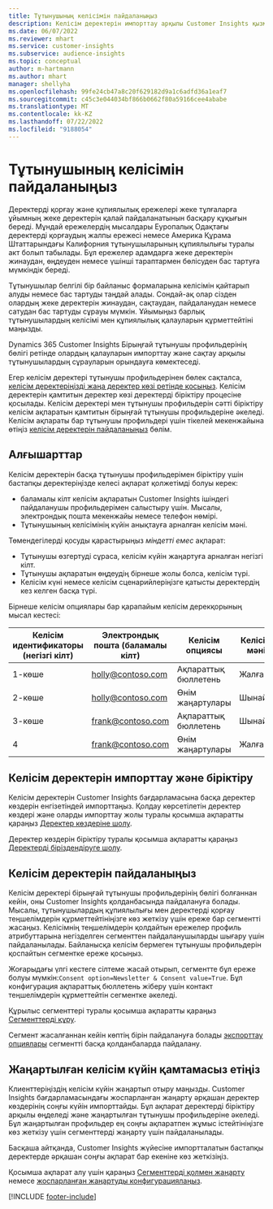 ```yaml
---
title: Тұтынушының келісімін пайдаланыңыз
description: Келісім деректерін импорттау арқылы Customer Insights қызметіндегі тұтынушылардың келісім таңдауларын құрметтеңіз.
ms.date: 06/07/2022
ms.reviewer: mhart
ms.service: customer-insights
ms.subservice: audience-insights
ms.topic: conceptual
author: m-hartmann
ms.author: mhart
manager: shellyha
ms.openlocfilehash: 99fe24cb47a8c20f629182d9a1c6adfd36a1eaf7
ms.sourcegitcommit: c45c3e044034bf866b0662f80a59166cee4ababe
ms.translationtype: MT
ms.contentlocale: kk-KZ
ms.lasthandoff: 07/22/2022
ms.locfileid: "9188054"
---
```

# <a name="use-customer-consent"></a>Тұтынушының келісімін пайдаланыңыз

Деректерді қорғау және құпиялылық ережелері жеке тұлғаларға ұйымның жеке деректерін қалай пайдаланатынын басқару құқығын береді. Мұндай ережелердің мысалдары Еуропалық Одақтағы деректерді қорғаудың жалпы ережесі немесе Америка Құрама Штаттарындағы Калифорния тұтынушыларының құпиялылығы туралы акт болып табылады. Бұл ережелер адамдарға жеке деректерін жинаудан, өңдеуден немесе үшінші тараптармен бөлісуден бас тартуға мүмкіндік береді.  

Тұтынушылар белгілі бір байланыс формаларына келісімін қайтарып алуды немесе бас тартуды таңдай алады. Сондай-ақ олар сізден олардың жеке деректерін жинаудан, сақтаудан, пайдаланудан немесе сатудан бас тартуды сұрауы мүмкін. Ұйымыңыз барлық тұтынушылардың келісімі мен құпиялылық қалауларын құрметтейтіні маңызды.  

Dynamics 365 Customer Insights Бірыңғай тұтынушы профильдерінің бөлігі ретінде олардың қалауларын импорттау және сақтау арқылы тұтынушылардың сұрауларын орындауға көмектеседі.

Егер келісім деректері тұтынушы профильдерінен бөлек сақталса, [келісім деректеріңізді жаңа деректер көзі ретінде қосыңыз](#import-and-unify-consent-data). Келісім деректерін қамтитын деректер көзі деректерді біріктіру процесіне қосылады. Келісім деректері мен тұтынушы профильдерін сәтті біріктіру келісім ақпаратын қамтитын бірыңғай тұтынушы профильдеріне әкеледі. Келісім ақпараты бар тұтынушы профильдері үшін тікелей мекенжайына өтіңіз [келісім деректерін пайдаланыңыз](#use-consent-data) бөлім.

## <a name="prerequisites"></a>Алғышарттар

Келісім деректерін басқа тұтынушы профильдерімен біріктіру үшін бастапқы деректеріңізде келесі ақпарат қолжетімді болуы керек:

- баламалы кілт келісім ақпаратын Customer Insights ішіндегі пайдаланушы профильдерімен салыстыру үшін. Мысалы, электрондық пошта мекенжайы немесе телефон нөмірі.
- Тұтынушының келісімінің күйін анықтауға арналған келісім мәні.

Төмендегілерді қосуды қарастырыңыз *міндетті емес* ақпарат:

- Тұтынушы өзгертуді сұраса, келісім күйін жаңартуға арналған негізгі кілт.
- Тұтынушы ақпаратын өңдеудің бірнеше жолы болса, келісім түрі.
- Келісім күні немесе келісім сценарийлеріңізге қатысты деректердің кез келген басқа түрі.

Бірнеше келісім опциялары бар қарапайым келісім дерекқорының мысал кестесі:

|Келісім идентификаторы (негізгі кілт)   |Электрондық пошта (баламалы кілт)  |Келісім опциясы  |Келісім мәні  |
|---------|---------|---------|---------|
|1-көше    |  holly@contoso.com       |  Ақпараттық бюллетень       |  Жалған       |
|2-көше    |  holly@contoso.com       |  Өнім жаңартулары       |  Шынайы       |
|3-көше    |  frank@contoso.com       |  Ақпараттық бюллетень       | Шынайы        |
|4    |  frank@contoso.com       |  Өнім жаңартулары       |  Жалған       |

## <a name="import-and-unify-consent-data"></a>Келісім деректерін импорттау және біріктіру

Келісім деректерін Customer Insights бағдарламасына басқа деректер көздерін енгізетіндей импорттаңыз. Қолдау көрсетілетін деректер көздері және оларды импорттау жолы туралы қосымша ақпаратты қараңыз [Деректер көздеріне шолу](data-sources.md).

Деректер көздерін біріктіру туралы қосымша ақпаратты қараңыз [Деректерді біріздендіруге шолу](data-unification.md).

## <a name="use-consent-data"></a>Келісім деректерін пайдаланыңыз

Келісім деректері бірыңғай тұтынушы профильдерінің бөлігі болғаннан кейін, оны Customer Insights қолданбасында пайдалануға болады. Мысалы, тұтынушылардың құпиялылығы мен деректерді қорғау теңшелімдерін құрметтейтініңізге көз жеткізу үшін ереже бар сегментті жасаңыз. Келісімнің теңшелімдерін қолдайтын ережелер профиль атрибуттарына негізделген сегменттен пайдаланушыларды шығару үшін пайдаланылады. Байланысқа келісім бермеген тұтынушы профильдерін қоспайтын сегментке ереже қосыңыз.

Жоғарыдағы үлгі кестеге сілтеме жасай отырып, сегментте бұл ереже болуы мүмкін:`Consent option=Newsletter & Consent value=True`. Бұл конфигурация ақпараттық бюллетень жіберу үшін контакт теңшелімдерін құрметтейтін сегментке әкеледі.

Құрылыс сегменттері туралы қосымша ақпаратты қараңыз [Сегменттерді құру](segment-builder.md).

Сегмент жасалғаннан кейін көптің бірін пайдалануға болады [экспорттау опциялары](export-destinations.md) сегментті басқа қолданбаларда пайдалану.

## <a name="ensure-updated-consent-status"></a>Жаңартылған келісім күйін қамтамасыз етіңіз

Клиенттеріңіздің келісім күйін жаңартып отыру маңызды. Customer Insights бағдарламасындағы жоспарланған жаңарту әрқашан деректер көздерінің соңғы күйін импорттайды. Бұл ақпарат деректерді біріктіру арқылы өңделеді және жаңартылған тұтынушы профильдеріне әкеледі. Бұл жаңартылған профильдер ең соңғы ақпаратпен жұмыс істейтініңізге көз жеткізу үшін сегменттерді жаңарту үшін пайдаланылады.

Басқаша айтқанда, Customer Insights жүйесіне импортталатын бастапқы деректерде әрқашан соңғы ақпарат бар екеніне көз жеткізіңіз.

Қосымша ақпарат алу үшін қараңыз [Сегменттерді қолмен жаңарту](segments.md#refresh-segments) немесе [жоспарланған жаңартуды конфигурациялаңыз](system.md#schedule-tab).

[!INCLUDE [footer-include](includes/footer-banner.md)]
